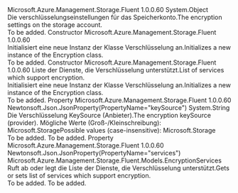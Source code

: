 <Type Name="Encryption" FullName="Microsoft.Azure.Management.Storage.Fluent.Models.Encryption">
  <TypeSignature Language="C#" Value="public class Encryption" />
  <TypeSignature Language="ILAsm" Value=".class public auto ansi Encryption extends System.Object" />
  <TypeSignature Language="DocId" Value="T:Microsoft.Azure.Management.Storage.Fluent.Models.Encryption" />
  <TypeSignature Language="VB.NET" Value="Public Class Encryption" />
  <TypeSignature Language="F#" Value="type Encryption = class" />
  <AssemblyInfo>
    <AssemblyName>Microsoft.Azure.Management.Storage.Fluent</AssemblyName>
    <AssemblyVersion>1.0.0.60</AssemblyVersion>
  </AssemblyInfo>
  <Base>
    <BaseTypeName>System.Object</BaseTypeName>
  </Base>
  <Interfaces />
  <Docs>
    <summary>
            <span data-ttu-id="84c51-101">Die verschlüsselungseinstellungen für das Speicherkonto.</span><span class="sxs-lookup"><span data-stu-id="84c51-101">The encryption settings on the storage account.</span></span>
            </summary>
    <remarks>To be added.</remarks>
  </Docs>
  <Members>
    <Member MemberName=".ctor">
      <MemberSignature Language="C#" Value="public Encryption ();" />
      <MemberSignature Language="ILAsm" Value=".method public hidebysig specialname rtspecialname instance void .ctor() cil managed" />
      <MemberSignature Language="DocId" Value="M:Microsoft.Azure.Management.Storage.Fluent.Models.Encryption.#ctor" />
      <MemberSignature Language="VB.NET" Value="Public Sub New ()" />
      <MemberType>Constructor</MemberType>
      <AssemblyInfo>
        <AssemblyName>Microsoft.Azure.Management.Storage.Fluent</AssemblyName>
        <AssemblyVersion>1.0.0.60</AssemblyVersion>
      </AssemblyInfo>
      <Parameters />
      <Docs>
        <summary>
            <span data-ttu-id="84c51-102">Initialisiert eine neue Instanz der Klasse Verschlüsselung an.</span><span class="sxs-lookup"><span data-stu-id="84c51-102">Initializes a new instance of the Encryption class.</span></span>
            </summary>
        <remarks>To be added.</remarks>
      </Docs>
    </Member>
    <Member MemberName=".ctor">
      <MemberSignature Language="C#" Value="public Encryption (Microsoft.Azure.Management.Storage.Fluent.Models.EncryptionServices services = null);" />
      <MemberSignature Language="ILAsm" Value=".method public hidebysig specialname rtspecialname instance void .ctor(class Microsoft.Azure.Management.Storage.Fluent.Models.EncryptionServices services) cil managed" />
      <MemberSignature Language="DocId" Value="M:Microsoft.Azure.Management.Storage.Fluent.Models.Encryption.#ctor(Microsoft.Azure.Management.Storage.Fluent.Models.EncryptionServices)" />
      <MemberSignature Language="VB.NET" Value="Public Sub New (Optional services As EncryptionServices = null)" />
      <MemberSignature Language="F#" Value="new Microsoft.Azure.Management.Storage.Fluent.Models.Encryption : Microsoft.Azure.Management.Storage.Fluent.Models.EncryptionServices -&gt; Microsoft.Azure.Management.Storage.Fluent.Models.Encryption" Usage="new Microsoft.Azure.Management.Storage.Fluent.Models.Encryption services" />
      <MemberType>Constructor</MemberType>
      <AssemblyInfo>
        <AssemblyName>Microsoft.Azure.Management.Storage.Fluent</AssemblyName>
        <AssemblyVersion>1.0.0.60</AssemblyVersion>
      </AssemblyInfo>
      <Parameters>
        <Parameter Name="services" Type="Microsoft.Azure.Management.Storage.Fluent.Models.EncryptionServices" />
      </Parameters>
      <Docs>
        <param name="services"><span data-ttu-id="84c51-103">Liste der Dienste, die Verschlüsselung unterstützt.</span><span class="sxs-lookup"><span data-stu-id="84c51-103">List of services which support encryption.</span></span></param>
        <summary>
            <span data-ttu-id="84c51-104">Initialisiert eine neue Instanz der Klasse Verschlüsselung an.</span><span class="sxs-lookup"><span data-stu-id="84c51-104">Initializes a new instance of the Encryption class.</span></span>
            </summary>
        <remarks>To be added.</remarks>
      </Docs>
    </Member>
    <Member MemberName="KeySource">
      <MemberSignature Language="C#" Value="public static string KeySource { get; }" />
      <MemberSignature Language="ILAsm" Value=".property string KeySource" />
      <MemberSignature Language="DocId" Value="P:Microsoft.Azure.Management.Storage.Fluent.Models.Encryption.KeySource" />
      <MemberSignature Language="VB.NET" Value="Public Shared ReadOnly Property KeySource As String" />
      <MemberSignature Language="F#" Value="member this.KeySource : string" Usage="Microsoft.Azure.Management.Storage.Fluent.Models.Encryption.KeySource" />
      <MemberType>Property</MemberType>
      <AssemblyInfo>
        <AssemblyName>Microsoft.Azure.Management.Storage.Fluent</AssemblyName>
        <AssemblyVersion>1.0.0.60</AssemblyVersion>
      </AssemblyInfo>
      <Attributes>
        <Attribute>
          <AttributeName>Newtonsoft.Json.JsonProperty(PropertyName="keySource")</AttributeName>
        </Attribute>
      </Attributes>
      <ReturnValue>
        <ReturnType>System.String</ReturnType>
      </ReturnValue>
      <Docs>
        <summary>
            <span data-ttu-id="84c51-105">Die Verschlüsselung KeySource (Anbieter).</span><span class="sxs-lookup"><span data-stu-id="84c51-105">The encryption keySource (provider).</span></span> <span data-ttu-id="84c51-106">Mögliche Werte (Groß-/Kleinschreibung): Microsoft.Storage</span><span class="sxs-lookup"><span data-stu-id="84c51-106">Possible values (case-insensitive):  Microsoft.Storage</span></span>
            </summary>
        <value>To be added.</value>
        <remarks>To be added.</remarks>
      </Docs>
    </Member>
    <Member MemberName="Services">
      <MemberSignature Language="C#" Value="public Microsoft.Azure.Management.Storage.Fluent.Models.EncryptionServices Services { get; set; }" />
      <MemberSignature Language="ILAsm" Value=".property instance class Microsoft.Azure.Management.Storage.Fluent.Models.EncryptionServices Services" />
      <MemberSignature Language="DocId" Value="P:Microsoft.Azure.Management.Storage.Fluent.Models.Encryption.Services" />
      <MemberSignature Language="VB.NET" Value="Public Property Services As EncryptionServices" />
      <MemberSignature Language="F#" Value="member this.Services : Microsoft.Azure.Management.Storage.Fluent.Models.EncryptionServices with get, set" Usage="Microsoft.Azure.Management.Storage.Fluent.Models.Encryption.Services" />
      <MemberType>Property</MemberType>
      <AssemblyInfo>
        <AssemblyName>Microsoft.Azure.Management.Storage.Fluent</AssemblyName>
        <AssemblyVersion>1.0.0.60</AssemblyVersion>
      </AssemblyInfo>
      <Attributes>
        <Attribute>
          <AttributeName>Newtonsoft.Json.JsonProperty(PropertyName="services")</AttributeName>
        </Attribute>
      </Attributes>
      <ReturnValue>
        <ReturnType>Microsoft.Azure.Management.Storage.Fluent.Models.EncryptionServices</ReturnType>
      </ReturnValue>
      <Docs>
        <summary>
            <span data-ttu-id="84c51-107">Ruft ab oder legt die Liste der Dienste, die Verschlüsselung unterstützt.</span><span class="sxs-lookup"><span data-stu-id="84c51-107">Gets or sets list of services which support encryption.</span></span>
            </summary>
        <value>To be added.</value>
        <remarks>To be added.</remarks>
      </Docs>
    </Member>
  </Members>
</Type>